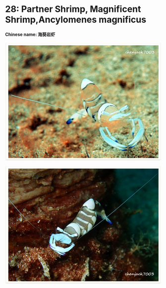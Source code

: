 # 28: Partner Shrimp, Magnificent Shrimp,Ancylomenes magnificus

#### Chinese name: 海葵岩虾

![](../../.gitbook/assets/magnificent-anemone-shrimp.jpg)

![](../../.gitbook/assets/ancylomenes-magnificus.jpg)

